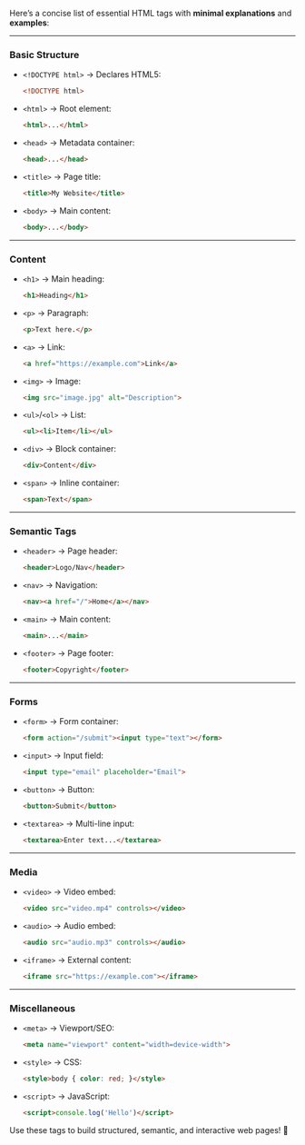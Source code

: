 Here’s a concise list of essential HTML tags with **minimal explanations** and **examples**:

---

### **Basic Structure**
- `<!DOCTYPE html>` → Declares HTML5:  
  ```html
  <!DOCTYPE html>
  ```
- `<html>` → Root element:  
  ```html
  <html>...</html>
  ```
- `<head>` → Metadata container:  
  ```html
  <head>...</head>
  ```
- `<title>` → Page title:  
  ```html
  <title>My Website</title>
  ```
- `<body>` → Main content:  
  ```html
  <body>...</body>
  ```

---

### **Content**
- `<h1>` → Main heading:  
  ```html
  <h1>Heading</h1>
  ```
- `<p>` → Paragraph:  
  ```html
  <p>Text here.</p>
  ```
- `<a>` → Link:  
  ```html
  <a href="https://example.com">Link</a>
  ```
- `<img>` → Image:  
  ```html
  <img src="image.jpg" alt="Description">
  ```
- `<ul>`/`<ol>` → List:  
  ```html
  <ul><li>Item</li></ul>
  ```
- `<div>` → Block container:  
  ```html
  <div>Content</div>
  ```
- `<span>` → Inline container:  
  ```html
  <span>Text</span>
  ```

---

### **Semantic Tags**
- `<header>` → Page header:  
  ```html
  <header>Logo/Nav</header>
  ```
- `<nav>` → Navigation:  
  ```html
  <nav><a href="/">Home</a></nav>
  ```
- `<main>` → Main content:  
  ```html
  <main>...</main>
  ```
- `<footer>` → Page footer:  
  ```html
  <footer>Copyright</footer>
  ```

---

### **Forms**
- `<form>` → Form container:  
  ```html
  <form action="/submit"><input type="text"></form>
  ```
- `<input>` → Input field:  
  ```html
  <input type="email" placeholder="Email">
  ```
- `<button>` → Button:  
  ```html
  <button>Submit</button>
  ```
- `<textarea>` → Multi-line input:  
  ```html
  <textarea>Enter text...</textarea>
  ```

---

### **Media**
- `<video>` → Video embed:  
  ```html
  <video src="video.mp4" controls></video>
  ```
- `<audio>` → Audio embed:  
  ```html
  <audio src="audio.mp3" controls></audio>
  ```
- `<iframe>` → External content:  
  ```html
  <iframe src="https://example.com"></iframe>
  ```

---

### **Miscellaneous**
- `<meta>` → Viewport/SEO:  
  ```html
  <meta name="viewport" content="width=device-width">
  ```
- `<style>` → CSS:  
  ```html
  <style>body { color: red; }</style>
  ```
- `<script>` → JavaScript:  
  ```html
  <script>console.log('Hello')</script>
  ```

Use these tags to build structured, semantic, and interactive web pages! 🚀